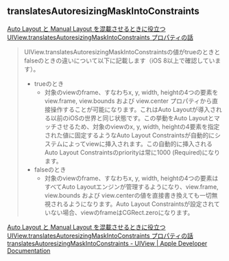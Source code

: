 ## translatesAutoresizingMaskIntoConstraints

[Auto Layout と Manual Layout を混載させるときに役立つ UIView.translatesAutoresizingMaskIntoConstraints プロパティの話](http://akisute.com/2016/06/auto-layout-manual-layout.html)
> UIView.translatesAutoresizingMaskIntoConstraintsの値がtrueのときとfalseのときの違いについて以下に記載します（iOS 8以上で確認しています）。
>
> - trueのとき
>   - 対象のviewのframe、すなわちx, y, width, heightの4つの要素をview.frame, view.bounds および view.center プロパティから直接操作することが可能になります。これはAuto Layoutが導入される以前のiOSの世界と同じ状態です。この挙動をAuto Layoutとマッチさせるため、対象のviewのx, y, width, heightの4要素を指定された値に固定するようなAuto Layout Constraintsが自動的にシステムによってviewに挿入されます。この自動的に挿入されるAuto Layout Constraintsのpriorityは常に1000 (Required)になります。
> - falseのとき
>   - 対象のviewのframe、すなわちx, y, width, heightの4つの要素はすべてAuto Layoutエンジンが管理するようになり、view.frame, view.bounds および view.centerの値を直接書き換えても一切無視されるようになります。Auto Layout Constraintsが設定されていない場合、viewのframeはCGRect.zeroになります。

[Auto Layout と Manual Layout を混載させるときに役立つ UIView.translatesAutoresizingMaskIntoConstraints プロパティの話](http://akisute.com/2016/06/auto-layout-manual-layout.html)
[translatesAutoresizingMaskIntoConstraints - UIView | Apple Developer Documentation](https://developer.apple.com/documentation/uikit/uiview/1622572-translatesautoresizingmaskintoco)
